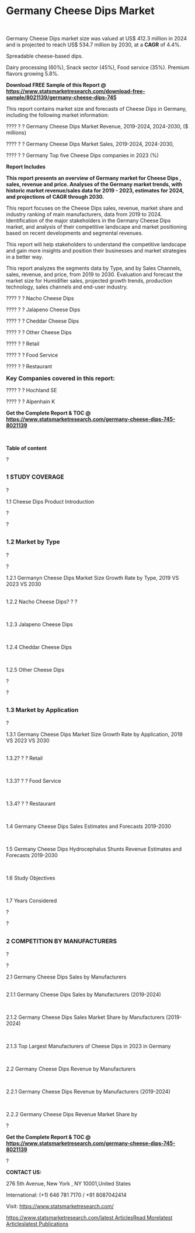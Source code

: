 <h1>Germany Cheese Dips Market</h1><br/><p>Germany Cheese Dips market size was valued at US$ 412.3 million in 2024 and is projected to reach US$ 534.7 million by 2030, at a <strong>CAGR</strong> of 4.4%.</p>
 
 
 
 <p>Spreadable cheese-based dips.</p>
 
 
 
 <p>Dairy processing (60%), Snack sector (45%), Food service (35%). Premium flavors growing 5.8%.</p>
 
 
 
 <p><strong>Download FREE Sample of this Report @ <a href="https://www.statsmarketresearch.com/download-free-sample/8021139/germany-cheese-dips-745">https://www.statsmarketresearch.com/download-free-sample/8021139/germany-cheese-dips-745</a></strong></p>
 
 
 
 <p>This report contains market size and forecasts of Cheese Dips in Germany, including the following market information:</p>
 
 
 
 <p>???? ? ? Germany Cheese Dips Market Revenue, 2019-2024, 2024-2030, ($ millions)</p>
 
 
 
 <p>???? ? ? Germany Cheese Dips Market Sales, 2019-2024, 2024-2030,</p>
 
 
 
 <p>???? ? ? Germany Top five Cheese Dips companies in 2023 (%)</p>
 
 
 
 <p><strong>Report Includes</strong></p>
 
 
 
 <p><strong>This report presents an overview of Germany market for Cheese Dips , sales, revenue and price. Analyses of the Germany market trends, with historic market revenue/sales data for 2019 - 2023, estimates for 2024, and projections of <strong>CAGR</strong> through 2030.</strong></p>
 
 
 
 <p>This report focuses on the Cheese Dips sales, revenue, market share and industry ranking of main manufacturers, data from 2019 to 2024. Identification of the major stakeholders in the Germany Cheese Dips market, and analysis of their competitive landscape and market positioning based on recent developments and segmental revenues.</p>
 
 
 
 <p>This report will help stakeholders to understand the competitive landscape and gain more insights and position their businesses and market strategies in a better way.</p>
 
 
 
 <p>This report analyzes the segments data by Type, and by Sales Channels, sales, revenue, and price, from 2019 to 2030. Evaluation and forecast the market size for Humidifier sales, projected growth trends, production technology, sales channels and end-user industry.</p>
 
 
 
 <p>???? ? ? Nacho Cheese Dips</p>
 
 
 
 <p>???? ? ? Jalapeno Cheese Dips</p>
 
 
 
 <p>???? ? ? Cheddar Cheese Dips</p>
 
 
 
 <p>???? ? ? Other Cheese Dips</p>
 
 
 
 <p>???? ? ? Retail</p>
 
 
 
 <p>???? ? ? Food Service</p>
 
 
 
 <p>???? ? ? Restaurant</p>
 
 
 
 <p><span style="font-size:16px"><strong>Key Companies covered in this report:</strong></span></p>
 
 
 
 <p>???? ? ? Hochland SE</p>
 
 
 
 <p>???? ? ? Alpenhain K</p>
 
 
 
 <div><b>Get the Complete Report & TOC @ <a href="https://www.statsmarketresearch.com/germany-cheese-dips-745-8021139">https://www.statsmarketresearch.com/germany-cheese-dips-745-8021139</a></b></div>
 
 
 
 <p><br />
 
 <b>Table of content</b></p>
 
 
 
 <p>? </p>
 
 
 
 <h2><span style="font-size:16px"><strong>1 STUDY COVERAGE</strong></span></h2>
 
 
 
 <p>? </p>
 
 
 
 <p>1.1 Cheese Dips Product Introduction</p>
 
 
 
 <p>? </p>
 
 
 
 <p>? </p>
 
 
 
 <h2><span style="font-size:16px"><strong>1.2 Market by Type</strong></span></h2>
 
 
 
 <p>? </p>
 
 
 
 <p>? </p>
 
 
 
 <p>1.2.1 Germanyn Cheese Dips Market Size Growth Rate by Type, 2019 VS 2023 VS 2030<br />
 
 <br />
 
 1.2.2 Nacho Cheese Dips? ? ? <br />
 
 <br />
 
 1.2.3 Jalapeno Cheese Dips<br />
 
 <br />
 
 1.2.4 Cheddar Cheese Dips<br />
 
 <br />
 
 1.2.5 Other Cheese Dips<br />
 
 ? </p>
 
 
 
 <p>? </p>
 
 
 
 <h2><span style="font-size:16px"><strong>1.3 Market by Application</strong></span></h2>
 
 
 
 <p>? </p>
 
 
 
 <p>1.3.1 Germany Cheese Dips Market Size Growth Rate by Application, 2019 VS 2023 VS 2030<br />
 
 <br />
 
 1.3.2? ? ? Retail<br />
 
 <br />
 
 1.3.3? ? ? Food Service<br />
 
 <br />
 
 1.3.4? ? ? Restaurant<br />
 
 <br />
 
 1.4 Germany Cheese Dips Sales Estimates and Forecasts 2019-2030<br />
 
 <br />
 
 1.5 Germany Cheese Dips Hydrocephalus Shunts Revenue Estimates and Forecasts 2019-2030<br />
 
 <br />
 
 1.6 Study Objectives<br />
 
 <br />
 
 1.7 Years Considered</p>
 
 
 
 <p>? </p>
 
 
 
 <p>? </p>
 
 
 
 <h2><span style="font-size:16px"><strong>2 COMPETITION BY MANUFACTURERS</strong></span></h2>
 
 
 
 <p>? </p>
 
 
 
 <p>? </p>
 
 
 
 <p>2.1 Germany Cheese Dips Sales by Manufacturers<br />
 
 <br />
 
 2.1.1 Germany Cheese Dips Sales by Manufacturers (2019-2024)<br />
 
 <br />
 
 2.1.2 Germany Cheese Dips Sales Market Share by Manufacturers (2019-2024)<br />
 
 <br />
 
 2.1.3 Top Largest Manufacturers of Cheese Dips in 2023 in Germany<br />
 
 <br />
 
 2.2 Germany Cheese Dips Revenue by Manufacturers<br />
 
 <br />
 
 2.2.1 Germany Cheese Dips Revenue by Manufacturers (2019-2024)<br />
 
 <br />
 
 2.2.2 Germany Cheese Dips Revenue Market Share by</p>
 
 
 
 <p>? </p>
 
 
 
 <div><b>Get the Complete Report & TOC @ <a href="https://www.statsmarketresearch.com/germany-cheese-dips-745-8021139">https://www.statsmarketresearch.com/germany-cheese-dips-745-8021139</a></b></div>
 
 
 
 <p>? </p>
 
 
 
 <p><b>CONTACT US:</b><br />
 
 276 5th Avenue, New York , NY 10001,United States<br />
 
 International: (+1) 646 781 7170 / +91 8087042414<br />
 
 Visit: <a href="https://www.statsmarketresearch.com/">https://www.statsmarketresearch.com/</a><br />
 
 <a href="https://gyeongbokgung.com">https://www.statsmarketresearch.com/</a><a href="https://hallyeomaritime.com">latest Articles</a><a href="https://jingwansa.com">Read More</a><a href="https://nguoiviet.jp/">latest Articles</a><a href="https://www.intelmarketresearch.com/">latest Publications</a></p>